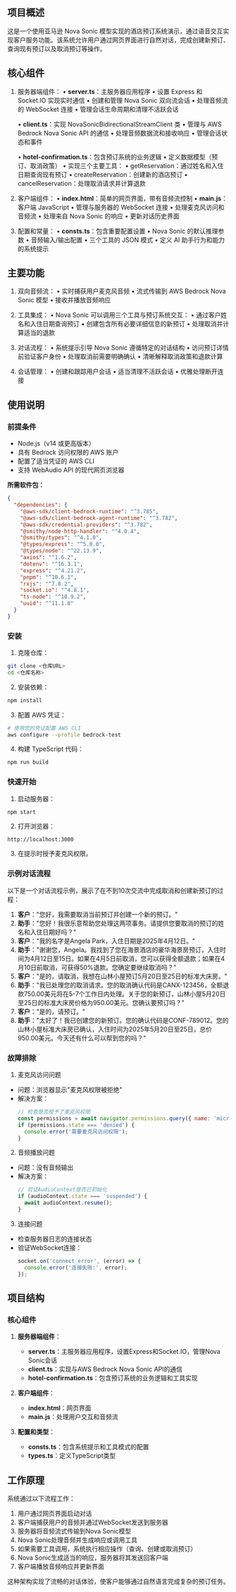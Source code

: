 ## 项目概述

这是一个使用亚马逊 Nova Sonic 模型实现的酒店预订系统演示，通过语音交互实
现客户服务功能。该系统允许用户通过网页界面进行自然对话，完成创建新预订、
查询现有预订以及取消预订等操作。

## 核心组件

1. 服务器端组件：
   • **server.ts**：主服务器应用程序
     • 设置 Express 和 Socket.IO 实现实时通信
     • 创建和管理 Nova Sonic 双向流会话
     • 处理音频流的 WebSocket 连接
     • 管理会话生命周期和清理不活跃会话

   • **client.ts**：实现 NovaSonicBidirectionalStreamClient 类
     • 管理与 AWS Bedrock Nova Sonic API 的通信
     • 处理音频数据流和接收响应
     • 管理会话状态和事件

   • **hotel-confirmation.ts**：包含预订系统的业务逻辑
     • 定义数据模型（预订、取消政策）
     • 实现三个主要工具：
       • getReservation：通过姓名和入住日期查询现有预订
       • createReservation：创建新的酒店预订
       • cancelReservation：处理取消请求并计算退款

2. 客户端组件：
   • **index.html**：简单的网页界面，带有音频流控制
   • **main.js**：客户端 JavaScript
     • 管理与服务器的 WebSocket 连接
     • 处理麦克风访问和音频流
     • 处理来自 Nova Sonic 的响应
     • 更新对话历史界面

3. 配置和常量：
   • **consts.ts**：包含重要配置设置
     • Nova Sonic 的默认推理参数
     • 音频输入/输出配置
     • 三个工具的 JSON 模式
     • 定义 AI 助手行为和能力的系统提示

## 主要功能

1. 双向音频流：
   • 实时捕获用户麦克风音频
   • 流式传输到 AWS Bedrock Nova Sonic 模型
   • 接收并播放音频响应

2. 工具集成：
   • Nova Sonic 可以调用三个工具与预订系统交互：
     • 通过客户姓名和入住日期查询预订
     • 创建包含所有必要详细信息的新预订
     • 处理取消并计算适当的退款

3. 对话流程：
   • 系统提示引导 Nova Sonic 遵循特定的对话结构
   • 访问预订详情前验证客户身份
   • 处理取消前需要明确确认
   • 清晰解释取消政策和退款计算

4. 会话管理：
   • 创建和跟踪用户会话
   • 适当清理不活跃会话
   • 优雅处理断开连接

## 使用说明

### 前提条件
- Node.js（v14 或更高版本）
- 具有 Bedrock 访问权限的 AWS 账户
- 配置了适当凭证的 AWS CLI
- 支持 WebAudio API 的现代网页浏览器

**所需软件包：**

```json
{
  "dependencies": {
    "@aws-sdk/client-bedrock-runtime": "^3.785",
    "@aws-sdk/client-bedrock-agent-runtime": "^3.782",
    "@aws-sdk/credential-providers": "^3.782",
    "@smithy/node-http-handler": "^4.0.4",
    "@smithy/types": "^4.1.0",
    "@types/express": "^5.0.0",
    "@types/node": "^22.13.9",
    "axios": "^1.6.2",
    "dotenv": "^16.3.1",
    "express": "^4.21.2",
    "pnpm": "^10.6.1",
    "rxjs": "^7.8.2",
    "socket.io": "^4.8.1",
    "ts-node": "^10.9.2",
    "uuid": "^11.1.0"
  }
}
```

### 安装
1. 克隆仓库：
```bash
git clone <仓库URL>
cd <仓库名称>
```

2. 安装依赖：
```bash
npm install
```

3. 配置 AWS 凭证：
```bash
# 使用您的凭证配置 AWS CLI
aws configure --profile bedrock-test
```

4. 构建 TypeScript 代码：
```bash
npm run build
```

### 快速开始
1. 启动服务器：
```bash
npm start
```

2. 打开浏览器：
```
http://localhost:3000
```

3. 在提示时授予麦克风权限。

### 示例对话流程

以下是一个对话流程示例，展示了在不到10次交流中完成取消和创建新预订的过程：

1. **客户**："您好，我需要取消当前预订并创建一个新的预订。"
2. **助手**："您好！我很乐意帮助您处理这两项事务。请提供您要取消的预订的姓名和入住日期好吗？"
3. **客户**："我的名字是Angela Park，入住日期是2025年4月12日。"
4. **助手**："谢谢您，Angela。我找到了您在海景酒店的豪华海景房预订，入住时间为4月12日至15日。如果在4月5日前取消，您可以获得全额退款；如果在4月10日前取消，可获得50%退款。您确定要继续取消吗？"
5. **客户**："是的，请取消，我想在山林小屋预订5月20日至25日的标准大床房。"
6. **助手**："我已处理您的取消请求。您的取消确认代码是CANX-123456，全额退款750.00美元将在5-7个工作日内处理。关于您的新预订，山林小屋5月20日至25日的标准大床房价格为950.00美元。您确认要预订吗？"
7. **客户**："是的，请预订。"
8. **助手**："太好了！我已创建您的新预订。您的确认代码是CONF-789012。您的山林小屋标准大床房已确认，入住时间为2025年5月20日至25日，总价950.00美元。今天还有什么可以帮到您的吗？"

### 故障排除
1. 麦克风访问问题
- 问题：浏览器显示"麦克风权限被拒绝"
- 解决方案：
  ```javascript
  // 检查是否授予了麦克风权限
  const permissions = await navigator.permissions.query({ name: 'microphone' });
  if (permissions.state === 'denied') {
    console.error('需要麦克风访问权限');
  }
  ```

2. 音频播放问题
- 问题：没有音频输出
- 解决方案：
  ```javascript
  // 验证AudioContext是否已初始化
  if (audioContext.state === 'suspended') {
    await audioContext.resume();
  }
  ```

3. 连接问题
- 检查服务器日志的连接状态
- 验证WebSocket连接：
  ```javascript
  socket.on('connect_error', (error) => {
    console.error('连接失败:', error);
  });
  ```

## 项目结构

### 核心组件

1. **服务器端组件**：
   - **server.ts**：主服务器应用程序，设置Express和Socket.IO，管理Nova Sonic会话
   - **client.ts**：实现与AWS Bedrock Nova Sonic API的通信
   - **hotel-confirmation.ts**：包含预订系统的业务逻辑和工具实现

2. **客户端组件**：
   - **index.html**：网页界面
   - **main.js**：处理用户交互和音频流

3. **配置和类型**：
   - **consts.ts**：包含系统提示和工具模式的配置
   - **types.ts**：定义TypeScript类型

## 工作原理

系统通过以下流程工作：

1. 用户通过网页界面启动对话
2. 客户端捕获用户的音频并通过WebSocket发送到服务器
3. 服务器将音频流式传输到Nova Sonic模型
4. Nova Sonic处理音频并生成响应或调用工具
5. 如果需要工具调用，系统执行相应操作（查询、创建或取消预订）
6. Nova Sonic生成适当的响应，服务器将其发送回客户端
7. 客户端播放音频响应并更新界面

这种架构实现了流畅的对话体验，使客户能够通过自然语言完成复杂的预订任务。
